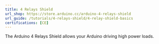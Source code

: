 ```yaml
---
title: 4 Relays Shield
url_shop: https://store.arduino.cc/arduino-4-relays-shield
url_guide: /tutorials/4-relays-shield/4-relay-shield-basics
certifications: [CE]
---
```


The Arduino 4 Relays Shield allows your Arduino driving high power loads.